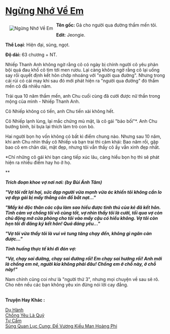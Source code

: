<a href="https://utruyen.com/truyen/ngung-nho-ve-em/19149/" title="Ngừng Nhớ Về Em"><h1>Ngừng Nhớ Về Em</h1></a><div style="display:table"><img align="right" style="float: left; padding: 10px;" src="https://utruyen.com/images/story/200x260/ngung-nho-ve-em.jpg" alt="Ngừng Nhớ Về Em"><b>Tên gốc: </b>Gả cho người qua đường thầm mến tôi.<p></p><b>Edit</b>: Jeongie.<p></p><b>Thể Loại</b>: Hiện đại, sủng, ngọt.<p></p><b>Độ dài:</b> 63 chương + NT.<p></p>Nhiếp Thanh Anh không ngờ rằng cô có ngày bị chính người cô yêu phản bội quá đau khổ cô tìm tới men rươu. Lại càng không ngờ rằng cô lại uống say rồi quyết định kết hôn chớp nhoáng với "người qua đường". Nhưng trong cái rủi có cái may khi sau đó mới phát hiện ra "người qua đường" đó thầm mến cô đã nhiều năm.<p></p>Trải qua 10 năm thầm mến, anh Chu cuối cùng đã cưới được nữ thần trong mộng của mình - Nhiếp Thanh Anh.<p></p>Cô Nhiếp không có tiền, anh Chu tiền xài không hết.<p></p>Cô Nhiếp lạnh lùng, lại mắc chứng mù mặt, là cô gái "bảo bối"*. Anh Chu bướng bỉnh, bỉ bựa lại thích làm trò con bò.<p></p>Hai người bọn họ vốn không có bất kì điểm chung nào. Nhưng sau 10 năm, khi anh Chu nhìn thấy cô Nhiếp và bạn trai thì cảm khái: Bao năm rồi, gặp bao cô em chân dài, mặt đẹp, nhưng tôi vẫn thấy cô ấy vẫn xinh đẹp nhất.<p></p>*Chỉ những cô gái khi bạn càng tiếp xúc lâu, càng hiểu bọn họ thì sẽ phát hiện ra nhiều điểm hay ho ở họ.<p></p>*****<p></p>Trích đoạn khoe vợ nơi nơi: (by Bùi Ánh Tâm)<p></p>"Vợ tôi rất lợi hại, sức đạp người vừa mạnh vừa ác khiến tôi không cần lo vợ đẹp gái bị mấy thằng côn đồ bắt nạt..."<p></p>"Mấy kẻ độc thân các cậu làm sao hiểu được tình thú của kẻ đã kết hôn. Tình cảm vợ chồng tôi vô cùng tốt, vợ nhìn thấy tôi là cười, tối qua vợ còn chủ động mở cửa phòng cho tôi vào mấy cậu có hiểu không. Vợ tôi còn hẹn tôi đi đăng ký kết hôn! Quá đáng yêu..."<p></p>"Vợ tôi vừa thấy tôi là vui vẻ tung tăng chạy đến, không gì ngăn cản được..."<p></p>Tính huống thực tế khi đi đón vợ:<p></p>"Vợ, chạy sai đường, chạy sai đường rồi! Em chạy sai hướng rồi! Anh mới là chồng em nè, người kia không phải đâu! Chồng em ở chỗ này, ở chỗ này!"<p></p>***<p></p>Nam chính cũng coi như là "người thứ 3", nhưng mọi chuyện về sau sẽ rõ. Cho nên nếu các bạn không yêu xin đừng nói lời cay đắng.</div><p><br><b>Truyện Hay Khác :</b></p><a href="https://utruyen.com/truyen/du-hanh/18858/" alt="Dụ Hành">Dụ Hành</a><br/><a href="https://github.com/quanluxury/ngontinhhot/tree/master/truyenhay/19236/" alt="Chồng Yêu Là Quỷ">Chồng Yêu Là Quỷ</a><br/><a href="https://www.flickr.com/photos/184340401@N07/48819162982/" alt="Tự Cẩm">Tự Cẩm</a><br/><a href="https://github.com/quanluxury/ngontinhhot/tree/master/truyenhay/17587/" alt="Sủng Quan Lục Cung: Đế Vương Kiều Man Hoàng Phi">Sủng Quan Lục Cung: Đế Vương Kiều Man Hoàng Phi</a><br/>